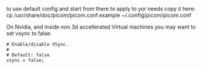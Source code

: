 to use default config and start from there to apply to yor needs copy it here:
cp /usr/share/doc/picom/picom.conf.example ~/.config/picom/picom.conf

On Nvidia, and inside non 3d accellerated Virtual machines you may want to set vsync to false:

```
# Enable/disable VSync.
#
# Default: false
vsync = false;
```
